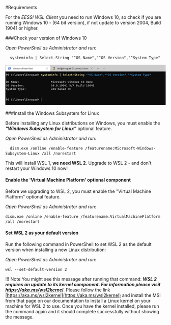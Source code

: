#Requirements

For the *EESSI WSL Client* you need to run Windows 10, so check if you are running Windows 10 - (64 bit version), if not update to version 2004, Build 19041 or higher.

###Check your version of Windows 10

*Open PowerShell as Administrator and run:*
~~~
  systeminfo | Select-String "^OS Name","^OS Version","^System Type"
~~~
![EESSI](../images/PS_version.png)

###Install the Windows Subsystem for Linux

Before installing any Linux distributions on Windows, you must enable the ***"Windows Subsystem for Linux"*** optional feature.


*Open PowerShell as Administrator and run:*
~~~
  dism.exe /online /enable-feature /featurename:Microsoft-Windows-Subsystem-Linux /all /norestart
~~~

This will install WSL 1, **we need WSL 2**. Upgrade to WSL 2 - and don't restart your Windows 10 now!

#### Enable the 'Virtual Machine Platform' optional component
Before we upgrading to WSL 2, you must enable the "Virtual Machine Platform" optional feature.

*Open PowerShell as Administrator and run:*
~~~
dism.exe /online /enable-feature /featurename:VirtualMachinePlatform /all /norestart
~~~

#### Set WSL 2 as your default version
Run the following command in PowerShell to set WSL 2 as the default version when installing a new Linux distribution:

 *Open PowerShell as Administrator and run:*
~~~
wsl --set-default-version 2
~~~

!!! Note
    You might see this message after running that command: ***WSL 2 requires an update to its kernel component. For information please visit https://aka.ms/wsl2kernel***. Please follow the link [https://aka.ms/wsl2kernel](https://aka.ms/wsl2kernel) and install the MSI from that page on our documentation to install a Linux kernel on your machine for WSL 2 to use. Once you have the kernel installed, please run the command again and it should complete successfully without showing the message.